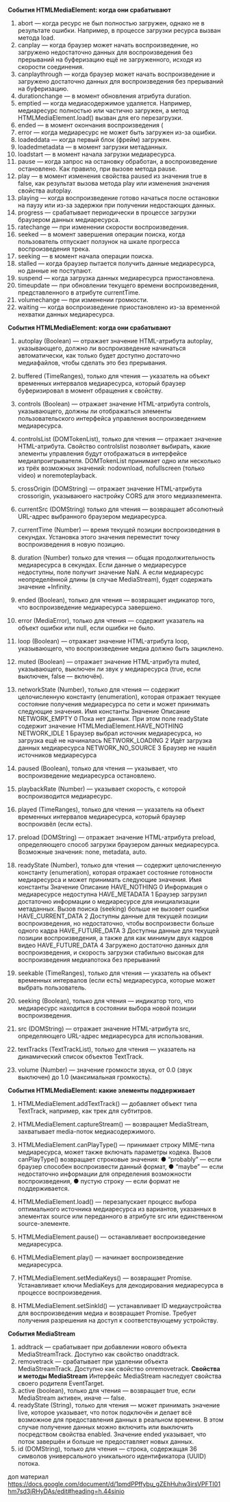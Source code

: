 **События HTMLMediaElement: когда они срабатывают**
1. abort — когда ресурс не был полностью загружен, однако не в результате ошибки. Например, в
процессе загрузки ресурса вызван метода load.
2. canplay — когда браузер может начать воспроизведение, но загружено недостаточно данных
для воспроизведения без прерываний на буферизацию ещё не загруженного, исходя из
скорости соединения.
3. canplaythrough — когда браузер может начать воспроизведение и загружено достаточно
данных для воспроизведения без прерываний на буферизацию.
4. durationchange — в момент обновления атрибута duration.
5. emptied — когда медиасодержимое удаляется. Например, медиаресурс полностью или
частично загружен, а метод HTMLMediaElement.load() вызван для его перезагрузки.
6. ended — в момент окончания воспроизведения (<audio> или <video>) при достижении конца
файла или по причине недоступности данных.
7. error — когда медиаресурс не может быть загружен из-за ошибки.
8. loadeddata — когда первый блок (фрейм) загружен.
9. loadedmetadata — в момент загрузки метаданных.
10. loadstart — в момент начала загрузки медиаресурса.
11. pause — когда запрос на остановку обработан, а воспроизведение остановлено. Как правило,
при вызове метода pause.
12. play — в момент изменения свойства paused из значения true в false, как результат вызова
метода play или изменения значения свойства autoplay.
13. playing — когда воспроизведение готово начаться после остановки на паузу или из-за
задержки при получении недостающих данных.
14. progress — срабатывает периодически в процессе загрузки браузером данных медиаресурса.
15. ratechange — при изменении скорости воспроизведения.
16. seeked — в момент завершения операции поиска, когда пользователь отпускает ползунок на
шкале прогресса воспроизведения трека.
17. seeking — в момент начала операции поиска.
18. stalled — когда браузер пытается получить данные медиаресурса, но данные не поступают.
19. suspend — когда загрузка данных медиаресурса приостановлена.
20. timeupdate — при обновлении текущего времени воспроизведения, представленного в
атрибуте currentTime.
21. volumechange — при изменении громкости.
22. waiting — когда воспроизведение приостановлено из-за временной нехватки данных
медиаресурса.

**События HTMLMediaElement: когда они срабатывают**
1. autoplay (Boolean) — отражает значение HTML-атрибута autoplay, указывающего, должно ли
воспроизведение начинаться автоматически, как только будет доступно достаточно
медиафайлов, чтобы сделать это без прерывания.
2. buffered (TimeRanges), только для чтения — указатель на объект временных интервалов
медиаресурса, который браузер буферизировал в момент обращения к свойству.
3. controls (Boolean) — отражает значение HTML-атрибута controls, указывающего, должны ли
отображаться элементы пользовательского интерфейса управления воспроизведением
медиаресурса.
4. controlsList (DOMTokenList), только для чтения — отражает значение HTML-атрибута. Свойство
controlslist позволяет выбирать, какие элементы управления будут отображаться в
интерфейсе медиапроигрывателя. DOMTokenList принимает одно или несколько из трёх
возможных значений: nodownload, nofullscreen (только video) и noremoteplayback.
5. crossOrigin (DOMString) — отражает значение HTML-атрибута crossorigin, указываюего
настройку CORS для этого медиаэлемента.
6. currentSrc (DOMString) только для чтения — возвращает абсолютный URL-адрес выбранного
браузером медиаресурса.
7. currentTime (Number) — время текущей позиции воспроизведения в секундах. Установка
этого значения переместит точку воспроизведения в новую позицию.
8. duration (Number) только для чтения — общая продолжительность медиаресурса в секундах.
Если данные о медиаресурсе недоступны, поле получит значение NaN. А если медиаресурс
неопределённой длины (в случае MediaStream), будет содержать значение +Infinity.
9. ended (Boolean), только для чтения — возвращает индикатор того, что воспроизведение
медиаресурса завершено.
10. error (MediaError), только для чтения — содержит указатель на объект ошибки или null, если
ошибки не было.
11. loop (Boolean) — отражает значение HTML-атрибута loop, указывающего, что воспроизведение
медиа должно быть зациклено.
12. muted (Boolean) — отражает значение HTML-атрибута muted, указывающего, выключен ли
звук у медиаресурса (true, если выключен, false — включён).
13. networkState (Number), только для чтения — содержит целочисленную константу (enumeration), которая отражает текущее состояние получения медиаресурса по сети и может принимать следующие значения.
Имя константы        Значение Описание
NETWORK_EMPTY            0       Пока нет данных. При этом поле readyState содержит значение HTMLMediaElement.HAVE_NOTHING
NETWORK_IDLE             1       Браузер выбрал источник медиаресурса, но загрузка ещё не начиналась
NETWORK_LOADING          2       Идёт загрузка данных медиаресурса
NETWORK_NO_SOURCE        3       Браузер не нашёл источников медиаресурса

14. paused (Boolean), только для чтения — указывает, что воспроизведение медиаресурса остановлено.
15. playbackRate (Number) — указывает скорость, с которой воспроизводится медиаресурс.
16. played (TimeRanges), только для чтения — указатель на объект временных интервалов медиаресурса, который браузер воспроизвёл (если есть).
17. preload (DOMString) — отражает значение HTML-атрибута preload, определяющего способ загрузки браузером данных медиаресурса. Возможные значения: none, metadata, auto.
18. readyState (Number), только для чтения — содержит целочисленную константу (enumeration), которая отражает состояние готовности медиаресурса и может принимать следующие значения.
Имя константы Значение Описание
HAVE_NOTHING      0      Информация о медиаресурсе недоступна
HAVE_METADATA     1      Браузер загрузил достаточно информации о медиаресурсе для инициализации метаданных. Вызов поиска (seeking) больше не вызовет ошибки
HAVE_CURRENT_DATA 2      Доступны данные для текущей позиции воспроизведения, но недостаточно, чтобы воспроизвести больше одного кадра
HAVE_FUTURE_DATA  3      Доступны данные для текущей позиции воспроизведения, а также для как минимум двух кадров видео
HAVE_FUTURE_DATA  4      Загружено достаточно данных для воспроизведения, и скорость загрузки стабильно высокая для воспроизведения медиапотока без прерываний

19. seekable (TimeRanges), только для чтения — указатель на объект временных интервалов (если есть) медиаресурса, которые может выбрать пользователь.
20. seeking (Boolean), только для чтения — индикатор того, что медиаресурс находится в состоянии выбора новой позиции воспроизведения.
21. src (DOMString) — отражает значение HTML-атрибута src, определяющего URL-адрес медиаресурса для использования.
22. textTracks (TextTrackList), только для чтения — указатель на динамический список объектов TextTrack.
23. volume (Number) — значение громкости звука, от 0.0 (звук выключен) до 1.0 (максимальная громкость).

**События HTMLMediaElement: какие элементы поддерживает**
1. HTMLMediaElement.addTextTrack() — добавляет объект типа TextTrack, например, как трек для субтитров.
2. HTMLMediaElement.captureStream() — возвращает MediaStream, захватывает media-поток медиасодержимого.
3. HTMLMediaElement.canPlayType() — принимает строку MIME-типа медиаресурса, может также включать параметры кодека. Вызов canPlayType() возвращает строковые значения:
● “probably” — если браузер способен воспроизвести данный формат,
● “maybe” — если недостаточно информации для определения возможности воспроизведения,
● пустую строку — если формат не поддерживается.

4. HTMLMediaElement.load() — перезапускает процесс выбора оптимального источника медиаресурса из вариантов, указанных в элементах source или переданного в атрибуте src или единственном source-элементе.
5. HTMLMediaElement.pause() — останавливает воспроизведение медиаресурса.
6. HTMLMediaElement.play() — начинает воспроизведение медиаресурса.
7. HTMLMediaElement.setMediaKeys() — возвращает Promise. Устанавливает ключи MediaKeys для декодирования медиаресурса в процессе воспроизведения.
8. HTMLMediaElement.setSinkId() — устанавливает ID медиаустройства для воспроизведения медиа и возвращает Promise. Требует получения разрешения на доступ к соответствующему устройству.

**События MediaStream**
1. addtrack — срабатывает при добавлении нового объекта MediaStreamTrack. Доступно как свойство onaddtrack.
2. removetrack — срабатывает при удалении объекта MediaStreamTrack. Доступно как свойство onremovetrack.
**Свойства и методы MediaStream**
Интерфейс MediaStream наследует свойства своего родителя EventTarget.
1. active (boolean), только для чтения — возвращает true, если MediaStream активен, иначе — false.
2. readyState (String), только для чтения — может принимать значение live, которое указывает, что поток подключён и делает всё возможное для предоставления данных в реальном времени. В этом случае получение данных можно включить или выключить посредством свойства enabled. Значение ended указывает, что поток завершён и больше не предоставляет новых данных.
3. id (DOMString), только для чтения — строка, содержащая 36 символов универсального уникального
идентификатора (UUID) потока.

доп материал
https://docs.google.com/document/d/1pmdPPffybu_gZEhHuhw3irsVPFTI01hm7sd3jRHyDAs/edit#heading=h.44sinio